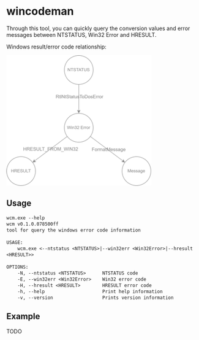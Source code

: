 # wincodeman
Through this tool, you can quickly query the conversion values and error messages between NTSTATUS, Win32 Error and HRESULT.

Windows result/error code relationship:

<img src="docs/wincodes.png" width=75%>

## Usage

```
wcm.exe --help
wcm v0.1.0.078500ff
tool for query the windows error code information

USAGE:
    wcm.exe <--ntstatus <NTSTATUS>|--win32err <Win32Error>|--hresult <HRESULT>>

OPTIONS:
    -N, --ntstatus <NTSTATUS>      NTSTATUS code
    -E, --win32err <Win32Error>    Win32 error code
    -H, --hresult <HRESULT>        HRESULT error code
    -h, --help                     Print help information
    -v, --version                  Prints version information
```

## Example

TODO